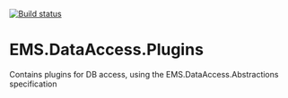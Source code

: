 [![Build status](https://ci.appveyor.com/api/projects/status/baqt7oakok2hiixl?svg=true)](https://ci.appveyor.com/project/aastefanov/ems-dataaccess-plugins)

# EMS.DataAccess.Plugins
Contains plugins for DB access, using the EMS.DataAccess.Abstractions specification